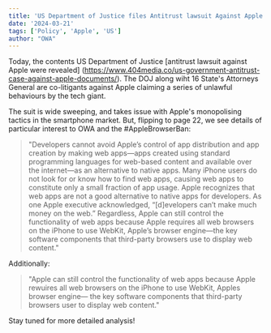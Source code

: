 ```yaml
---
title: 'US Department of Justice files Antitrust lawsuit Against Apple'
date: '2024-03-21'
tags: ['Policy', 'Apple', 'US']
author: "OWA"
---
```


Today, the contents US Department of Justice [antitrust lawsuit against Apple were revealed]
(https://www.404media.co/us-government-antitrust-case-against-apple-documents/). The DOJ along wiht 16 State's Attorneys General are co-litigants against Apple claiming a series of unlawful behaviours by the tech giant.

The suit is wide sweeping, and takes issue with Apple's monopolising tactics in the smartphone market.  But, flipping to page 22, we see details of particular interest to OWA and the #AppleBrowserBan:

> "Developers cannot avoid Apple’s control of app distribution and app creation by making web apps—apps created using standard programming languages for web-based content and available over the internet—as an alternative to native apps. Many iPhone users do not look for or know how to find web apps, causing web apps to constitute only a small fraction of app usage. Apple recognizes that web apps are not a good alternative to native apps for developers. As one Apple executive acknowledged, “[d]evelopers can’t make much money on the web.” Regardless, Apple can still control the functionality of web apps because Apple requires all web browsers on the iPhone to use WebKit, Apple’s browser engine—the key software components that third-party browsers use to display web content."

Additionally:

> "Apple can still control the functionality of web apps because Apple rewuires all web browsers on the iPhone to use WebKit, Apples browser engine— the key software components that third-party browsers user to display web content."

Stay tuned for more detailed analysis!
